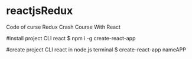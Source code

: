 # reactjsRedux

Code of curse Redux Crash Course With React

#install project CLI react
\$ npm i -g create-react-app

#create project CLI react in node.js terminal
\$ create-react-app nameAPP
